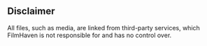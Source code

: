 ## Disclaimer
All files, such as media, are linked from third-party services, which FilmHaven is not responsible for and has no control over.